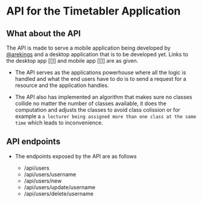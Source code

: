 # API for the Timetabler Application

## What about the API

The API is made to serve a mobile application being developed by [@arekings](https://github.com/arekings) and a desktop application that is to be developed yet. Links to the desktop app [[]] and mobile app [[]] are as given.

- The API serves as the applications powerhouse where all the logic is handled and what the end users have to do is to send a request for a resource and the application handles.

- The API also has implemented an algorithm that makes sure no classes collide no matter the number of classes available, it does the computation and adjusts the classes to avoid class colission or for example a `a lecturer being assigned more than one class at the same time` which leads to inconvenience.

## API endpoints

- The endpoints exposed by the API are as follows

  - /api/users
  - /api/users/username
  - /api/users/new
  - /api/users/update/username
  - /api/users/delete/username
